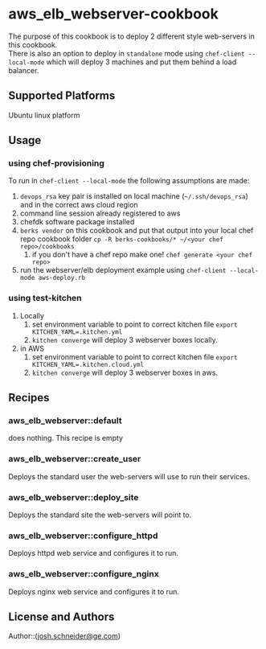 # aws_elb_webserver-cookbook

The purpose of this cookbook is to deploy 2 different style web-servers in this cookbook.  
There is also an option to deploy in `standalone` mode using `chef-client --local-mode` which will deploy 3 machines and put them behind a load balancer.
## Supported Platforms

Ubuntu linux platform

## Usage
### using chef-provisioning
To run in `chef-client --local-mode` the following assumptions are made:
  1. `devops_rsa` key pair is installed on local machine (`~/.ssh/devops_rsa`) and in the correct aws cloud region
  1. command line session already registered to aws
  1. chefdk software package installed
  1. `berks vendor` on this cookbook and put that output into your local chef repo cookbook folder  `cp -R berks-cookbooks/* ~/<your chef repo>/cookbooks`
     1. if you don't have a chef repo make one!  `chef generate <your chef repo>`
  1. run the webserver/elb deployment example using `chef-client --local-mode aws-deploy.rb`
### using test-kitchen
   1. Locally
      1. set environment variable to point to correct kitchen file `export KITCHEN_YAML=.kitchen.yml`
      1. `kitchen converge` will deploy 3 webserver boxes locally.
   1. in AWS
      1. set environment variable to point to correct kitchen file `export KITCHEN_YAML=.kitchen.cloud.yml`
      1. `kitchen converge` will deploy 3 webserver boxes in aws.

## Recipes
### aws_elb_webserver::default
does nothing.  This recipe is empty
### aws_elb_webserver::create_user
Deploys the standard user the web-servers will use to run their services.
### aws_elb_webserver::deploy_site
Deploys the standard site the web-servers will point to.
### aws_elb_webserver::configure_httpd
Deploys httpd web service and configures it to run.
### aws_elb_webserver::configure_nginx
Deploys nginx web service and configures it to run.

## License and Authors

Author::(<josh.schneider@ge.com>)
